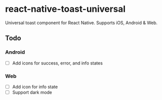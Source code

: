 # react-native-toast-universal

Universal toast component for React Native. Supports iOS, Android & Web.

## Todo

### Android
- [ ] Add icons for success, error, and info states

### Web
- [ ] Add icon for info state
- [ ] Support dark mode
